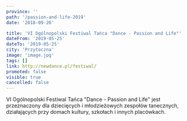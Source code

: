 ```yaml
---
province: ''
path: '/passion-and-life-2019'
date: '2018-09-26'

title: 'VI Ogólnopolski Festiwal Tańca "Dance - Passion and Life"'
dateFrom: '2019-05-25'
dateTo: '2019-05-25'
city: 'Przytoczna'
image: 'image.jpg'
tags: []
link: http://newdance.pl/festiwal/
promoted: false
visible: true
cancelled: false
---
```

VI Ogólnopolski Festiwal Tańca "Dance - Passion and Life" jest przeznaczony 
dla dziecięcych i młodzieżowych zespołów tanecznych, 
działających przy domach kultury, szkołach i innych placówkach.